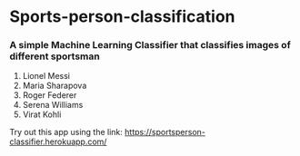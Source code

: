 # Sports-person-classification

### A simple Machine Learning Classifier that classifies images of different sportsman

1. Lionel Messi
1. Maria Sharapova
1. Roger Federer
1. Serena Williams
1. Virat Kohli

Try out this app using the link: https://sportsperson-classifier.herokuapp.com/
